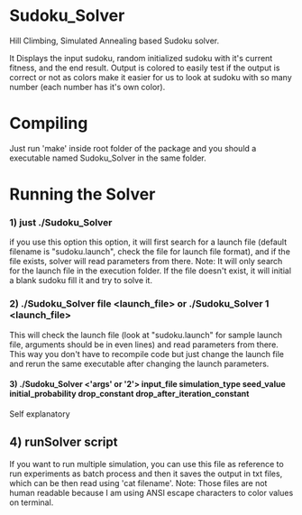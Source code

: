 # Sudoku_Solver
Hill Climbing, Simulated Annealing based Sudoku solver. 

It Displays the input sudoku, random initialized sudoku with it's current fitness, and the end result. Output is colored to easily test if the output is correct or not as colors make it easier for us to look at sudoku with so many number (each number has it's own color). 

# Compiling
Just run 'make' inside root folder of the package and you should a executable named Sudoku_Solver in the same folder.

# Running the Solver

### 1) just ./Sudoku_Solver
if you use this option this option, it will first search for a launch file (default filename is "sudoku.launch", check the file for launch file format), and if the file exists, solver will read parameters from there. Note: It will only search for the launch file in the execution folder. 
If the file doesn't exist, it will initial a blank sudoku fill it and try to solve it.

### 2) ./Sudoku_Solver file <launch_file> or ./Sudoku_Solver 1 <launch_file>
This will check the launch file (look at "sudoku.launch" for sample launch file, arguments should be in even lines) and read parameters from there. This way you don't have to recompile code but just change the launch file and rerun the same executable after changing the launch parameters. 


#### 3) ./Sudoku_Solver <'args' or '2'> input_file simulation_type seed_value initial_probability drop_constant drop_after_iteration_constant
Self explanatory

## 4) runSolver script
If you want to run multiple simulation, you can use this file as reference to run experiments as batch process and then it saves the output in txt files, which can be then read using 'cat filename'. Note: Those files are not human readable because I am using ANSI escape characters to color values on terminal. 
